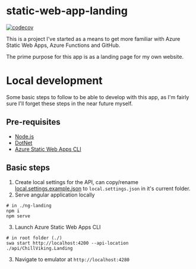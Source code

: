 # static-web-app-landing

[![codecov](https://codecov.io/gh/chill-viking/static-web-app-landing/branch/main/graph/badge.svg?token=I26FZVORCG)](https://codecov.io/gh/chill-viking/static-web-app-landing)

This is a project I've started as a means to get more familiar with Azure Static Web Apps, Azure Functions and GitHub.

The prime purpose for this app is as a landing page for my own website.

# Local development

Some basic steps to follow to be able to develop with this app, as I'm fairly sure I'll forget these steps in the near future myself.

## Pre-requisites

* [Node.js](https://nodejs.org)
* [DotNet](https://docs.microsoft.com/en-us/dotnet/core/sdk)
* [Azure Static Web Apps CLI](https://github.com/Azure/static-web-apps-cli)

## Basic steps

1. Create local settings for the API, can copy/rename [local.settings.example.json](./api/ChillViking.Landing/local.settings.example.json) to `local.settings.json` in it's current folder.
2. Serve angular application locally
  ```console
  # in ./ng-landing
  npm i
  npm serve
  ```
3. Launch Azure Static Web Apps CLI
  ```console
  # in root folder (./)
  swa start http://localhost:4200 --api-location ./api/ChillViking.Landing
  ```
3. Navigate to emulator at `http://localhost:4280`
